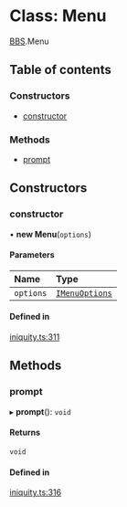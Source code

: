 # Class: Menu

[BBS](../modules/BBS.md).Menu

## Table of contents

### Constructors

- [constructor](BBS.Menu.md#constructor)

### Methods

- [prompt](BBS.Menu.md#prompt)

## Constructors

### constructor

• **new Menu**(`options`)

#### Parameters

| Name | Type |
| :------ | :------ |
| `options` | [`IMenuOptions`](../interfaces/BBS.IMenuOptions.md) |

#### Defined in

[iniquity.ts:311](https://github.com/iniquitybbs/iniquity/blob/3c8f3dc/packages/core/src/iniquity.ts#L311)

## Methods

### prompt

▸ **prompt**(): `void`

#### Returns

`void`

#### Defined in

[iniquity.ts:316](https://github.com/iniquitybbs/iniquity/blob/3c8f3dc/packages/core/src/iniquity.ts#L316)
